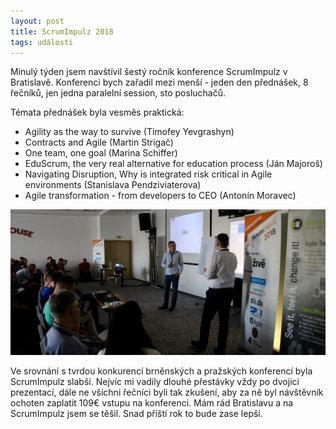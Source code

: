 ```yaml
---
layout: post
title: ScrumImpulz 2018
tags: události
---
```


Minulý týden jsem navštívil šestý ročník konference ScrumImpulz v Bratislavě.
Konferenci bych zařadil mezi menší - jeden den přednášek, 8 řečníků,
jen jedna paralelní session, sto posluchačů.

<!--more-->

Témata přednášek byla vesměs praktická:

- Agility as the way to survive (Timofey Yevgrashyn)
- Contracts and Agile (Martin Strigač)
- One team, one goal (Marina Schiffer)
- EduScrum, the very real alternative for education process (Ján Majoroš)
- Navigating Disruption, Why is integrated risk critical in Agile environments (Stanislava Pendziviaterova)
- Agile transformation - from developers to CEO (Antonín Moravec)

![ScrumImpulz 2018](/images/blog/scrumimpulz-2018.jpg)

Ve srovnání s tvrdou konkurencí brněnských a pražských konferencí byla ScrumImpulz slabší.
Nejvíc mi vadily dlouhé přestávky vždy po dvojici prezentací, dále ne všichni řečníci byli
tak zkušení, aby za ně byl návštěvník ochoten zaplatit 109€ vstupu na konferenci.
Mám rád Bratislavu a na ScrumImpulz jsem se těšil. Snad příští rok to bude zase lepší.

